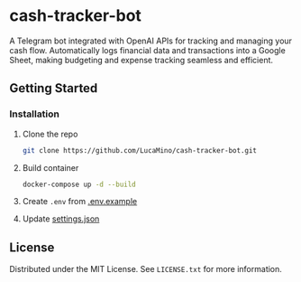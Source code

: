 # cash-tracker-bot
A Telegram bot integrated with OpenAI APIs for tracking and managing your cash flow. Automatically logs financial data and transactions into a Google Sheet, making budgeting and expense tracking seamless and efficient.

<!-- GETTING STARTED -->
## Getting Started
### Installation
1. Clone the repo
   ```sh
   git clone https://github.com/LucaMino/cash-tracker-bot.git
   ```
2. Build container
   ```sh
   docker-compose up -d --build
   ```
3. Create `.env` from [.env.example](src/.env.example)

4. Update [settings.json](src/config/settings.json)

<!-- LICENSE -->
## License

Distributed under the MIT License. See `LICENSE.txt` for more information.